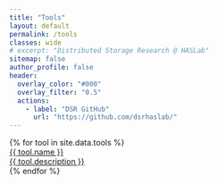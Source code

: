 ```yaml
---
title: "Tools"
layout: default
permalink: /tools
classes: wide
# excerpt: "Distributed Storage Research @ HASLab"
sitemap: false
author_profile: false
header:
  overlay_color: "#000"
  overlay_filter: "0.5"
  actions:
    - label: "DSR GitHub"
      url: "https://github.com/dsrhaslab/"
---
```


<script
      src="https://code.jquery.com/jquery-3.4.1.min.js"
      integrity="sha256-CSXorXvZcTkaix6Yvo6HppcZGetbYMGWSFlBw8HfCJo="
      crossorigin="anonymous"
    ></script>
<script src="https://unpkg.com/magic-grid/dist/magic-grid.min.js"></script>

<script src="jquery.github.min.js"></script>

<div class="tools" id="tools_section">
    {% for tool in site.data.tools %}
    <a href="{{ tool.repo }}" target="_blank">
        <section>
            <div class="section_title">{{ tool.name }}</div>
            <div class="about_section">
                <span style="display:block">{{ tool.description }}</span>
            </div>
        </section>
    </a>
    {% endfor %}
</div>

<script>

    const magicProjectsGrid = new MagicGrid({
      container: "#tools_section",
      animate: false,
      gutter: 10, // default gutter size
      static: true,
      useMin: false,
      maxColumns: 4,
      useTransform: true
    });

    $('#tools_section').children().each(function(i, obj) {
      var href = $(this).attr('href');
      href = href.replace("https://github.com/", "https://api.github.com/repos/");
      var stargazers_count = 03;
      var forks_count = 03;
      jQuery.getJSON(href, function(res) {
        stargazers_count = res.stargazers_count;
        forks_count = res.forks_count;
        console.log(stargazers_count);
        console.log(forks_count);
        console.log($(this));
        if (stargazers_count>-1) {
          $(obj).find("section").append($('<div class="bottom_section"><span><i class="fas fa-star"></i>&nbsp;'+stargazers_count+'</span><span><i class="fas fa-code-branch"></i>&nbsp;'+forks_count+'</span></div>'));
        };
      });

    });

    $("document").ready(() => {
      magicProjectsGrid.listen();
    });



</script>